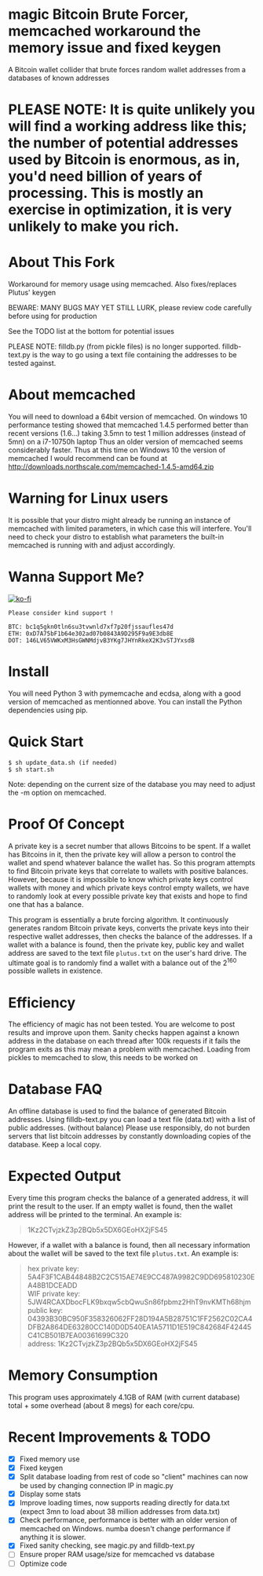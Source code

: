 # magic Bitcoin Brute Forcer, memcached workaround the memory issue and fixed keygen

A Bitcoin wallet collider that brute forces random wallet addresses from a databases of known addresses

# PLEASE NOTE: It is quite unlikely you will find a working address like this; the number of potential addresses used by Bitcoin is enormous, as in, you'd need billion of years of processing. This is mostly an exercise in optimization, it is very unlikely to make you rich.

# About This Fork

Workaround for memory usage using memcached. Also fixes/replaces Plutus' keygen 

BEWARE: MANY BUGS MAY YET STILL LURK, please review code carefully before using for production

See the TODO list at the bottom for potential issues

PLEASE NOTE: filldb.py (from pickle files) is no longer supported. filldb-text.py is the way to go using a text file containing the addresses to be tested against.

# About memcached

You will need to download a 64bit version of memcached. 
On windows 10 performance testing showed that memcached 1.4.5 performed better than recent versions (1.6...) taking 3.5mn to test 1 million addresses (instead of 5mn) on a i7-10750h laptop
Thus an older version of memcached seems considerably faster.
Thus at this time on Windows 10 the version of memcached I would recommend can be found at http://downloads.northscale.com/memcached-1.4.5-amd64.zip

# Warning for Linux users

It is possible that your distro might already be running an instance of memcached with limited parameters, in which case this will interfere. You'll need to check your distro to establish what parameters the built-in memcached is running with and adjust accordingly.



# Wanna Support Me?

[![ko-fi](https://ko-fi.com/img/githubbutton_sm.svg)](https://ko-fi.com/G2G758OLF)

```
Please consider kind support !

BTC: bc1q5gkn0tln6su3tvwnld7xf7p20fjssaufles47d
ETH: 0xD7A75bF1b64e302ad07b0843A9D295F9a9E3db8E
DOT: 146LV65VWKxM3HsGWNMdjvB3YKg7JHYnRkeX2K3vSTJYxsdB 
```

# Install
You will need Python 3 with pymemcache and ecdsa, along with a good version of memcached as mentionned above.
You can install the Python dependencies using pip.

# Quick Start

```
$ sh update_data.sh (if needed)
$ sh start.sh
```
Note: depending on the current size of the database you may need to adjust the -m option on memcached.

# Proof Of Concept

A private key is a secret number that allows Bitcoins to be spent. If a wallet has Bitcoins in it, then the private key will allow a person to control the wallet and spend whatever balance the wallet has. So this program attempts to find Bitcoin private keys that correlate to wallets with positive balances. However, because it is impossible to know which private keys control wallets with money and which private keys control empty wallets, we have to randomly look at every possible private key that exists and hope to find one that has a balance.

This program is essentially a brute forcing algorithm. It continuously generates random Bitcoin private keys, converts the private keys into their respective wallet addresses, then checks the balance of the addresses. If a wallet with a balance is found, then the private key, public key and wallet address are saved to the text file `plutus.txt` on the user's hard drive. The ultimate goal is to randomly find a wallet with a balance out of the 2<sup>160</sup> possible wallets in existence. 

# Efficiency

The efficiency of magic has not been tested. You are welcome to post results and improve upon them.
Sanity checks happen against a known address in the database on each thread after 100k requests if it fails the program exits as this may mean a problem with memcached.
Loading from pickles to memcached to slow, this needs to be worked on

# Database FAQ

An offline database is used to find the balance of generated Bitcoin addresses.
Using filldb-text.py you can load a text file (data.txt) with a list of public addresses. (without balance)
Please use responsibly, do not burden servers that list bitcoin addresses by constantly downloading copies of the database. Keep a local copy.

# Expected Output

Every time this program checks the balance of a generated address, it will print the result to the user. If an empty wallet is found, then the wallet address will be printed to the terminal. An example is:

>1Kz2CTvjzkZ3p2BQb5x5DX6GEoHX2jFS45

However, if a wallet with a balance is found, then all necessary information about the wallet will be saved to the text file `plutus.txt`. An example is:

>hex private key: 5A4F3F1CAB44848B2C2C515AE74E9CC487A9982C9DD695810230EA48B1DCEADD<br/>
>WIF private key: 5JW4RCAXDbocFLK9bxqw5cbQwuSn86fpbmz2HhT9nvKMTh68hjm<br/>
>public key: 04393B30BC950F358326062FF28D194A5B28751C1FF2562C02CA4DFB2A864DE63280CC140D0D540EA1A5711D1E519C842684F42445C41CB501B7EA00361699C320<br/>
>address: 1Kz2CTvjzkZ3p2BQb5x5DX6GEoHX2jFS45<br/>

# Memory Consumption

This program uses approximately 4.1GB of RAM (with current database) total + some overhead (about 8 megs) for each core/cpu. 

# Recent Improvements & TODO

- [X] Fixed memory use
- [X] Fixed keygen
- [X] Split database loading from rest of code so "client" machines can now be used by changing connection IP in magic.py
- [X] Display some stats
- [X] Improve loading times, now supports reading directly for data.txt (expect 3mn to load about 38 million addresses from data.txt)
- [X] Check performance, performance is better with an older version of memcached on Windows. numba doesn't change performance if anything it is slower.
- [X] Fixed sanity checking, see magic.py and filldb-text.py
- [ ] Ensure proper RAM usage/size for memcached vs database
- [ ] Optimize code
